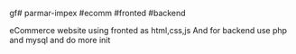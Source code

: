 gf# parmar-impex #ecomm #fronted #backend

eCommerce website using fronted as html,css,js
And for backend use php and mysql and do more init
